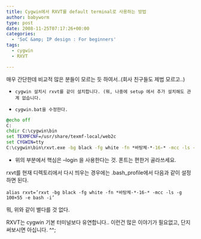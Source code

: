 ```yaml
---
title: Cygwin에서 RXVT를 default terminal로 사용하는 방법
author: babyworm
type: post
date: 2008-11-25T07:17:26+00:00
categories:
  - 'SoC &amp; IP design : For beginners'
tags:
  - cygwin
  - RXVT

---
```

매우 간단한데 비교적 많은 분들이 모르는 듯 하여서..(회사 친구들도 제법 모르고..)

-     cygwin 설치시 rxvt를 같이 설치합니다. (뭐, 나중에 setup 에서 추가 설치해도 관계 없습니다.
-     cygwin.bat을 수정한다.


```bat
@echo off
C:
chdir C:\cygwin\bin
set TEXMFCNF=/usr/share/texmf-local/web2c
set CYGWIN=tty
C:\cygwin\bin\rxvt.exe -bg black -fg white -fn *바탕체-*-16-* -mcc -ls -g 100x55 -e bash --login -is
```

-    위의 부분에서 핵심은 &#8211;login 을 사용한다는 것. 폰트는 편한거 골라쓰세요.

rxvt를 현재 디렉토리에서 다시 띄우는 경우에는 .bash_profile에서 다음과 같이 설정하면 된다.

```
alias rxvt=’rxvt -bg black -fg white -fn *바탕체-*-16-* -mcc -ls -g 100×55 -e bash -i’
```


뭐, 위와 같이 별다를 것 없다.

RXVT는 cygwin 기본 터미널보다 유연합니다.. 이런건 많은 이야기가 필요없고, 단지 써보시면 아십니다. ^^;
